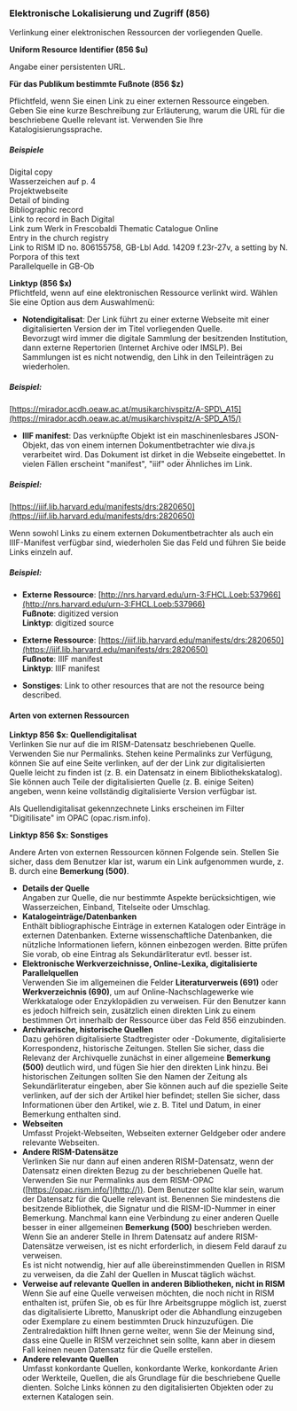 ### Elektronische Lokalisierung und Zugriff (856)

Verlinkung einer elektronischen Ressourcen der vorliegenden Quelle.

**Uniform Resource Identifier (856 $u)**

Angabe einer persistenten URL.

**Für das Publikum bestimmte Fußnote (856 $z)**

Pflichtfeld, wenn Sie einen Link zu einer externen Ressource eingeben.   
Geben Sie eine kurze Beschreibung zur Erläuterung, warum die URL für die beschriebene Quelle relevant ist. Verwenden Sie Ihre Katalogisierungssprache.

##### Beispiele  
Digital copy  
Wasserzeichen auf p. 4  
Projektwebseite  
Detail of binding  
Bibliographic record  
Link to record in Bach Digital  
Link zum Werk in Frescobaldi Thematic Catalogue Online  
Entry in the church registry  
Link to RISM ID no. 806155758, GB-Lbl Add. 14209 f.23r-27v, a setting by N. Porpora of this text   
Parallelquelle in GB-Ob

**Linktyp (856 $x)**  
Pflichtfeld, wenn auf eine elektronischen Ressource verlinkt wird. Wählen Sie eine Option aus dem Auswahlmenü:

- **Notendigitalisat**: Der Link führt zu einer externe Webseite mit einer digitalisierten Version der im Titel vorliegenden Quelle.   
Bevorzugt wird immer die digitale Sammlung der besitzenden Institution, dann externe Repertorien (Internet Archive oder IMSLP). Bei Sammlungen ist es nicht notwendig, den Lihk in den Teileinträgen zu wiederholen.  
##### Beispiel:  
[https://mirador.acdh.oeaw.ac.at/musikarchivspitz/A-SPD\_A15](https://mirador.acdh.oeaw.ac.at/musikarchivspitz/A-SPD_A15/)  

- **IIIF manifest**: Das verknüpfte Objekt ist ein maschinenlesbares JSON-Objekt, das von einem internen Dokumentbetrachter wie diva.js verarbeitet wird. Das Dokument ist dirket in die Webseite eingebettet. In vielen Fällen erscheint "manifest", "iiif" oder Ähnliches im Link.  
##### Beispiel:  
[https://iiif.lib.harvard.edu/manifests/drs:2820650](https://iiif.lib.harvard.edu/manifests/drs:2820650)

Wenn sowohl Links zu einem externen Dokumentbetrachter als auch ein IIIF-Manifest verfügbar sind, wiederholen Sie das Feld und führen Sie beide Links einzeln auf.  
##### Beispiel:

- **Externe Ressource**: [http://nrs.harvard.edu/urn-3:FHCL.Loeb:537966](http://nrs.harvard.edu/urn-3:FHCL.Loeb:537966)  
**Fußnote**: digitized version  
**Linktyp**: digitized source
- **Externe Ressource**: [https://iiif.lib.harvard.edu/manifests/drs:2820650](https://iiif.lib.harvard.edu/manifests/drs:2820650)  
**Fußnote**: IIIF manifest  
**Linktyp**: IIIF manifest  
  

- **Sonstiges**: Link to other resources that are not the resource being described.

#### Arten von externen Ressourcen

**Linktyp 856 $x: Quellendigitalisat**  
Verlinken Sie nur auf die im RISM-Datensatz beschriebenen Quelle. Verwenden Sie nur Permalinks. Stehen keine Permalinks zur Verfügung, können Sie auf eine Seite verlinken, auf der der Link zur digitalisierten Quelle leicht zu finden ist (z. B. ein Datensatz in einem Bibliothekskatalog). Sie können auch Teile der digitalisierten Quelle (z. B. einige Seiten) angeben, wenn keine vollständig digitalisierte Version verfügbar ist.

Als Quellendigitalisat gekennzechnete Links erscheinen im Filter "Digitilisate" im OPAC (opac.rism.info).

**Linktyp 856 $x: Sonstiges**

Andere Arten von externen Ressourcen können Folgende sein. Stellen Sie sicher, dass dem Benutzer klar ist, warum ein Link aufgenommen wurde, z. B. durch eine **Bemerkung (500)**.

- **Details der Quelle**  
Angaben zur Quelle, die nur bestimmte Aspekte berücksichtigen, wie Wasserzeichen, Einband, Titelseite oder Umschlag.
- **Katalogeinträge/Datenbanken**  
Enthält bibliographische Einträge in externen Katalogen oder Einträge in externen Datenbanken. Externe wissenschaftliche Datenbanken, die nützliche Informationen liefern, können einbezogen werden. Bitte prüfen Sie vorab, ob eine Eintrag als Sekundärliteratur evtl. besser ist.
- **Elektronische Werkverzeichnisse, Online-Lexika, digitalisierte Parallelquellen**  
Verwenden Sie im allgemeinen die Felder **Literaturverweis (691)** oder **Werkverzeichnis (690)**, um auf Online-Nachschlagewerke wie Werkkataloge oder Enzyklopädien zu verweisen. Für den Benutzer kann es jedoch hilfreich sein, zusätzlich einen direkten Link zu einem bestimmen Ort innerhalb der Ressource über das Feld 856 einzubinden.
- **Archivarische, historische Quellen**  
Dazu gehören digitalisierte Stadtregister oder -Dokumente, digitalisierte Korrespondenz, historische Zeitungen. Stellen Sie sicher, dass die Relevanz der Archivquelle zunächst in einer allgemeine **Bemerkung (500)** deutlich wird, und fügen Sie hier den direkten Link hinzu. Bei historischen Zeitungen sollten Sie den Namen der Zeitung als Sekundärliteratur eingeben, aber Sie können auch auf die spezielle Seite verlinken, auf der sich der Artikel hier befindet; stellen Sie sicher, dass Informationen über den Artikel, wie z. B. Titel und Datum, in einer Bemerkung enthalten sind. 
- **Webseiten**  
Umfasst Projekt-Webseiten, Webseiten externer Geldgeber oder andere relevante Webseiten.
- **Andere RISM-Datensätze**  
Verlinken Sie nur dann auf einen anderen RISM-Datensatz, wenn der Datensatz einen direkten Bezug zu der beschriebenen Quelle hat. Verwenden Sie nur Permalinks aus dem RISM-OPAC ([https://opac.rism.info/](http://)). Dem Benutzer sollte klar sein, warum der Datensatz für die Quelle relevant ist. Benennen Sie mindestens die besitzende Bibliothek, die Signatur und die RISM-ID-Nummer in einer Bemerkung. Manchmal kann eine Verbindung zu einer anderen Quelle besser in einer allgemeinen **Bemerkung (500)** beschrieben werden.   
Wenn Sie an anderer Stelle in Ihrem Datensatz auf andere RISM-Datensätze verweisen, ist es nicht erforderlich, in diesem Feld darauf zu verweisen.   
Es ist nicht notwendig, hier auf alle übereinstimmenden Quellen in RISM zu verweisen, da die Zahl der Quellen in Muscat täglich wächst. 
- **Verweise auf relevante Quellen in anderen Bibliotheken, nicht in RISM**  
Wenn Sie auf eine Quelle verweisen möchten, die noch nicht in RISM enthalten ist, prüfen Sie, ob es für Ihre Arbeitsgruppe möglich ist, zuerst das digitalisierte Libretto, Manuskript oder die Abhandlung einzugeben oder Exemplare zu einem bestimmten Druck hinzuzufügen. Die Zentralredaktion hilft Ihnen gerne weiter, wenn Sie der Meinung sind, dass eine Quelle in RISM verzeichnet sein sollte, kann aber in diesem Fall keinen neuen Datensatz für die Quelle erstellen.
- **Andere relevante Quellen**  
Umfasst konkordante Quellen, konkordante Werke, konkordante Arien oder Werkteile, Quellen, die als Grundlage für die beschriebene Quelle dienten. Solche Links können zu den digitalisierten Objekten oder zu externen Katalogen sein.